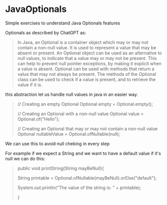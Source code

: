 # JavaOptionals
Simple exercises to understand Java Optionals features

Optionals as described by ChatGPT as: 

> In Java, an Optional is a container object which may or may not contain a non-null value. It is used to represent a value that may be absent or present. An Optional object can be used as an alternative to null values, to indicate that a value may or may not be present. This can help to prevent null pointer exceptions, by making it explicit when a value is absent. Optional can be used with methods that return a value that may not always be present. The methods of the Optional class can be used to check if a value is present, and to retrieve the value if it is.

this abstraction let us handle null values in java in an easier way.



>// Creating an empty Optional
>Optional<String> empty = Optional.empty();
>
>// Creating an Optional with a non-null value
>Optional<String> value = Optional.of("Hello");
>
>// Creating an Optional that may or may not contain a non-null value
>Optional<String> nullableValue = Optional.ofNullable(null);

We can use this to avoid null cheking in every step

For example if we expect a String and we want to have a default value if it's null we can do this:

>public void printString(String mayBeNull){
>
>  String printable = Optional.ofNullable(mayBeNull).orElse("default");
>
>  System.out.println("The value of the string is: " + printable);
>
>}
